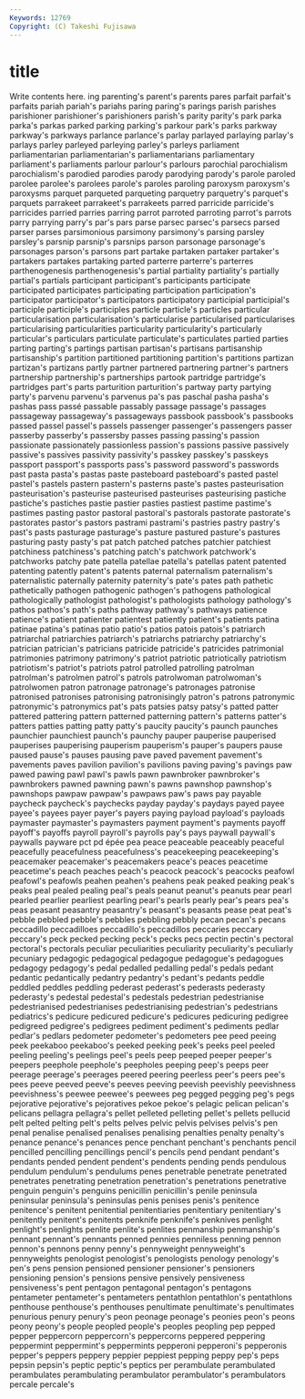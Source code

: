 ```yaml
---
Keywords: 12769 
Copyright: (C) Takeshi Fujisawa
---
```


# title

Write contents here.
ing parenting's parent's parents pares
parfait parfait's parfaits pariah pariah's pariahs paring paring's parings parish
parishes parishioner parishioner's parishioners parish's parity parity's park parka parka's
parkas parked parking parking's parkour park's parks parkway parkway's parkways
parlance parlance's parlay parlayed parlaying parlay's parlays parley parleyed parleying
parley's parleys parliament parliamentarian parliamentarian's parliamentarians parliamentary parliament's parliaments parlour
parlour's parlours parochial parochialism parochialism's parodied parodies parody parodying parody's
parole paroled parolee parolee's parolees parole's paroles paroling paroxysm paroxysm's
paroxysms parquet parqueted parqueting parquetry parquetry's parquet's parquets parrakeet parrakeet's
parrakeets parred parricide parricide's parricides parried parries parring parrot parroted
parroting parrot's parrots parry parrying parry's par's pars parse parsec
parsec's parsecs parsed parser parses parsimonious parsimony parsimony's parsing parsley
parsley's parsnip parsnip's parsnips parson parsonage parsonage's parsonages parson's parsons
part partake partaken partaker partaker's partakers partakes partaking parted parterre
parterre's parterres parthenogenesis parthenogenesis's partial partiality partiality's partially partial's partials
participant participant's participants participate participated participates participating participation participation's participator
participator's participators participatory participial participial's participle participle's participles particle particle's
particles particular particularisation particularisation's particularise particularised particularises particularising particularities particularity
particularity's particularly particular's particulars particulate particulate's particulates partied parties parting
parting's partings partisan partisan's partisans partisanship partisanship's partition partitioned partitioning
partition's partitions partizan partizan's partizans partly partner partnered partnering partner's
partners partnership partnership's partnerships partook partridge partridge's partridges part's parts
parturition parturition's partway party partying party's parvenu parvenu's parvenus pa's
pas paschal pasha pasha's pashas pass passé passable passably passage
passage's passages passageway passageway's passageways passbook passbook's passbooks passed passel
passel's passels passenger passenger's passengers passer passerby passerby's passersby passes
passing passing's passion passionate passionately passionless passion's passions passive passively
passive's passives passivity passivity's passkey passkey's passkeys passport passport's passports
pass's password password's passwords past pasta pasta's pastas paste pasteboard
pasteboard's pasted pastel pastel's pastels pastern pastern's pasterns paste's pastes
pasteurisation pasteurisation's pasteurise pasteurised pasteurises pasteurising pastiche pastiche's pastiches pastie
pastier pasties pastiest pastime pastime's pastimes pasting pastor pastoral pastoral's
pastorals pastorate pastorate's pastorates pastor's pastors pastrami pastrami's pastries pastry
pastry's past's pasts pasturage pasturage's pasture pastured pasture's pastures pasturing
pasty pasty's pat patch patched patches patchier patchiest patchiness patchiness's
patching patch's patchwork patchwork's patchworks patchy pate patella patellae patella's
patellas patent patented patenting patently patent's patents paternal paternalism paternalism's
paternalistic paternally paternity paternity's pate's pates path pathetic pathetically pathogen
pathogenic pathogen's pathogens pathological pathologically pathologist pathologist's pathologists pathology pathology's
pathos pathos's path's paths pathway pathway's pathways patience patience's patient
patienter patientest patiently patient's patients patina patinae patina's patinas patio
patio's patios patois patois's patriarch patriarchal patriarchies patriarch's patriarchs patriarchy
patriarchy's patrician patrician's patricians patricide patricide's patricides patrimonial patrimonies patrimony
patrimony's patriot patriotic patriotically patriotism patriotism's patriot's patriots patrol patrolled
patrolling patrolman patrolman's patrolmen patrol's patrols patrolwoman patrolwoman's patrolwomen patron
patronage patronage's patronages patronise patronised patronises patronising patronisingly patron's patrons
patronymic patronymic's patronymics pat's pats patsies patsy patsy's patted patter
pattered pattering pattern patterned patterning pattern's patterns patter's patters patties
patting patty patty's paucity paucity's paunch paunches paunchier paunchiest paunch's
paunchy pauper pauperise pauperised pauperises pauperising pauperism pauperism's pauper's paupers
pause paused pause's pauses pausing pave paved pavement pavement's pavements
paves pavilion pavilion's pavilions paving paving's pavings paw pawed pawing
pawl pawl's pawls pawn pawnbroker pawnbroker's pawnbrokers pawned pawning pawn's
pawns pawnshop pawnshop's pawnshops pawpaw pawpaw's pawpaws paw's paws pay
payable paycheck paycheck's paychecks payday payday's paydays payed payee payee's
payees payer payer's payers paying payload payload's payloads paymaster paymaster's
paymasters payment payment's payments payoff payoff's payoffs payroll payroll's payrolls
pay's pays paywall paywall's paywalls payware pct pd épée pea
peace peaceable peaceably peaceful peacefully peacefulness peacefulness's peacekeeping peacekeeping's peacemaker
peacemaker's peacemakers peace's peaces peacetime peacetime's peach peaches peach's peacock
peacock's peacocks peafowl peafowl's peafowls peahen peahen's peahens peak peaked
peaking peak's peaks peal pealed pealing peal's peals peanut peanut's
peanuts pear pearl pearled pearlier pearliest pearling pearl's pearls pearly
pear's pears pea's peas peasant peasantry peasantry's peasant's peasants pease
peat peat's pebble pebbled pebble's pebbles pebbling pebbly pecan pecan's
pecans peccadillo peccadilloes peccadillo's peccadillos peccaries peccary peccary's peck pecked
pecking peck's pecks pecs pectin pectin's pectoral pectoral's pectorals peculiar
peculiarities peculiarity peculiarity's peculiarly pecuniary pedagogic pedagogical pedagogue pedagogue's pedagogues
pedagogy pedagogy's pedal pedalled pedalling pedal's pedals pedant pedantic pedantically
pedantry pedantry's pedant's pedants peddle peddled peddles peddling pederast pederast's
pederasts pederasty pederasty's pedestal pedestal's pedestals pedestrian pedestrianise pedestrianised pedestrianises
pedestrianising pedestrian's pedestrians pediatrics's pedicure pedicured pedicure's pedicures pedicuring pedigree
pedigreed pedigree's pedigrees pediment pediment's pediments pedlar pedlar's pedlars pedometer
pedometer's pedometers pee peed peeing peek peekaboo peekaboo's peeked peeking
peek's peeks peel peeled peeling peeling's peelings peel's peels peep
peeped peeper peeper's peepers peephole peephole's peepholes peeping peep's peeps
peer peerage peerage's peerages peered peering peerless peer's peers pee's
pees peeve peeved peeve's peeves peeving peevish peevishly peevishness peevishness's
peewee peewee's peewees peg pegged pegging peg's pegs pejorative pejorative's
pejoratives pekoe pekoe's pelagic pelican pelican's pelicans pellagra pellagra's pellet
pelleted pelleting pellet's pellets pellucid pelt pelted pelting pelt's pelts
pelves pelvic pelvis pelvises pelvis's pen penal penalise penalised penalises
penalising penalties penalty penalty's penance penance's penances pence penchant penchant's
penchants pencil pencilled pencilling pencillings pencil's pencils pend pendant pendant's
pendants pended pendent pendent's pendents pending pends pendulous pendulum pendulum's
pendulums penes penetrable penetrate penetrated penetrates penetrating penetration penetration's penetrations
penetrative penguin penguin's penguins penicillin penicillin's penile peninsula peninsular peninsula's
peninsulas penis penises penis's penitence penitence's penitent penitential penitentiaries penitentiary
penitentiary's penitently penitent's penitents penknife penknife's penknives penlight penlight's penlights
penlite penlite's penlites penmanship penmanship's pennant pennant's pennants penned pennies
penniless penning pennon pennon's pennons penny penny's pennyweight pennyweight's pennyweights
penologist penologist's penologists penology penology's pen's pens pension pensioned pensioner
pensioner's pensioners pensioning pension's pensions pensive pensively pensiveness pensiveness's pent
pentagon pentagonal pentagon's pentagons pentameter pentameter's pentameters pentathlon pentathlon's pentathlons
penthouse penthouse's penthouses penultimate penultimate's penultimates penurious penury penury's peon
peonage peonage's peonies peon's peons peony peony's people peopled people's
peoples peopling pep pepped pepper peppercorn peppercorn's peppercorns peppered peppering
peppermint peppermint's peppermints pepperoni pepperoni's pepperonis pepper's peppers peppery peppier
peppiest pepping peppy pep's peps pepsin pepsin's peptic peptic's peptics
per perambulate perambulated perambulates perambulating perambulator perambulator's perambulators percale percale's
